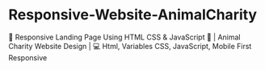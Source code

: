 # Responsive-Website-AnimalCharity
🐘 Responsive Landing Page Using HTML CSS &amp; JavaScript 🐘 | Animal Charity Website Design | 💻 Html, Variables CSS, JavaScript, Mobile First Responsive
